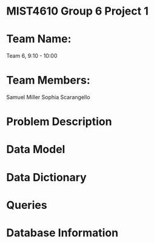 # MIST4610 Group 6 Project 1

# Team Name:
Team 6, 9:10 - 10:00

# Team Members:
Samuel Miller
Sophia Scarangello

# Problem Description

# Data Model

# Data Dictionary

# Queries

# Database Information
